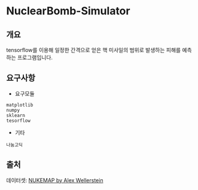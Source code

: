 # NuclearBomb-Simulator
## 개요
tensorflow를 이용해 일정한 간격으로 얻은 핵 미사일의 범위로 발생하는 피해를 예측하는 프로그램입니다.  


## 요구사항
* 요구모듈
```
matplotlib
numpy
sklearn
tesorflow
```
* 기타
```
나눔고딕
```
## 출처
데이터셋: [NUKEMAP by Alex Wellerstein](https://nuclearsecrecy.com/nukemap/)